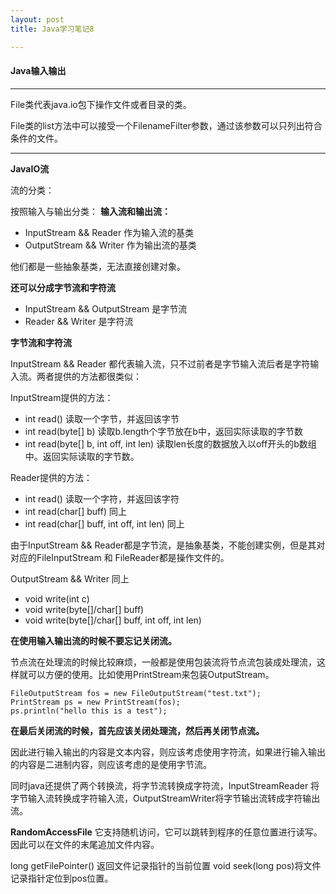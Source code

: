 ```yaml
---
layout: post
title: Java学习笔记8

---
```


#### Java输入输出

---

File类代表java.io包下操作文件或者目录的类。

File类的list方法中可以接受一个FilenameFilter参数，通过该参数可以只列出符合条件的文件。

---

__JavaIO流__

流的分类：

按照输入与输出分类：
__输入流和输出流：__

* InputStream && Reader 作为输入流的基类
* OutputStream && Writer 作为输出流的基类

他们都是一些抽象基类，无法直接创建对象。

__还可以分成字节流和字符流__

* InputStream && OutputStream 是字节流
* Reader && Writer 是字符流

__字节流和字符流__

InputStream && Reader 都代表输入流，只不过前者是字节输入流后者是字符输入流。两者提供的方法都很类似：

InputStream提供的方法：

* int read() 读取一个字节，并返回该字节
* int read(byte[] b) 读取b.length个字节放在b中，返回实际读取的字节数
* int read(byte[] b, int off, int len) 读取len长度的数据放入以off开头的b数组中。返回实际读取的字节数。

Reader提供的方法：

* int read() 读取一个字符，并返回该字符
* int read(char[] buff) 同上
* int read(char[] buff, int off, int len) 同上

由于InputStream && Reader都是字节流，是抽象基类，不能创建实例，但是其对对应的FileInputStream 和 FileReader都是操作文件的。

OutputStream  && Writer 同上

* void write(int c)
* void write(byte[]/char[] buff)
* void write(byte[]/char[] buff, int off, int len)

__在使用输入输出流的时候不要忘记关闭流。__

节点流在处理流的时候比较麻烦，一般都是使用包装流将节点流包装成处理流，这样就可以方便的使用。比如使用PrintStream来包装OutputStream。

	FileOutputStream fos = new FileOutputStream("test.txt");
	PrintStream ps = new PrintStream(fos);
	ps.println("hello this is a test");

__在最后关闭流的时候，首先应该关闭处理流，然后再关闭节点流。__

因此进行输入输出的内容是文本内容，则应该考虑使用字符流，如果进行输入输出的内容是二进制内容，则应该考虑的是使用字节流。

同时java还提供了两个转换流，将字节流转换成字符流，InputStreamReader 将字节输入流转换成字符输入流，OutputStreamWriter将字节输出流转成字符输出流。

__RandomAccessFile__ 它支持随机访问，它可以跳转到程序的任意位置进行读写。因此可以在文件的末尾追加文件内容。

long getFilePointer() 返回文件记录指针的当前位置
void seek(long pos)将文件记录指针定位到pos位置。